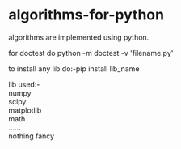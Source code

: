 # algorithms-for-python
algorithms are implemented using python.                                                                                                   

for doctest do python -m doctest -v 'filename.py'

to install any lib do:-pip install lib_name

lib used:-\
numpy\
scipy\
matplotlib\
math\
......\
nothing fancy

